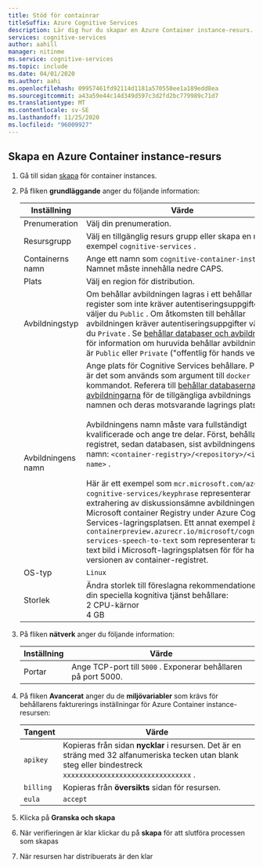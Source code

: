 ```yaml
---
title: Stöd för containrar
titleSuffix: Azure Cognitive Services
description: Lär dig hur du skapar en Azure Container instance-resurs.
services: cognitive-services
author: aahill
manager: nitinme
ms.service: cognitive-services
ms.topic: include
ms.date: 04/01/2020
ms.author: aahi
ms.openlocfilehash: 09957461fd92114d1181a570550ee1a189edd8ea
ms.sourcegitcommit: a43a59e44c14d349d597c3d2fd2bc779989c71d7
ms.translationtype: MT
ms.contentlocale: sv-SE
ms.lasthandoff: 11/25/2020
ms.locfileid: "96009927"
---
```

## <a name="create-an-azure-container-instance-resource"></a>Skapa en Azure Container instance-resurs

1. Gå till sidan [skapa](https://ms.portal.azure.com/#create/Microsoft.ContainerInstances) för container instances.

2. På fliken **grundläggande** anger du följande information:

    |Inställning|Värde|
    |--|--|
    |Prenumeration|Välj din prenumeration.|
    |Resursgrupp|Välj en tillgänglig resurs grupp eller skapa en ny, till exempel `cognitive-services` .|
    |Containerns namn|Ange ett namn som `cognitive-container-instance` . Namnet måste innehålla nedre CAPS.|
    |Plats|Välj en region för distribution.|
    |Avbildningstyp|Om behållar avbildningen lagras i ett behållar register som inte kräver autentiseringsuppgifter väljer du `Public` . Om åtkomsten till behållar avbildningen kräver autentiseringsuppgifter väljer du `Private` . Se [behållar databaser och avbildningar](../../cognitive-services-container-support.md#container-repositories-and-images) för information om huruvida behållar avbildningen är `Public` eller `Private` ("offentlig för hands version). |
    |Avbildningens namn|Ange plats för Cognitive Services behållare. Platsen är det som används som argument till `docker pull` kommandot. Referera till [behållar databaserna och avbildningarna](../../cognitive-services-container-support.md#container-repositories-and-images) för de tillgängliga avbildnings namnen och deras motsvarande lagrings plats.<br><br>Avbildningens namn måste vara fullständigt kvalificerade och ange tre delar. Först, behållar registret, sedan databasen, sist avbildningens namn: `<container-registry>/<repository>/<image-name>` .<br><br>Här är ett exempel som `mcr.microsoft.com/azure-cognitive-services/keyphrase` representerar extrahering av diskussionsämne avbildningen i Microsoft container Registry under Azure Cognitive Services-lagringsplatsen. Ett annat exempel är, `containerpreview.azurecr.io/microsoft/cognitive-services-speech-to-text` som representerar tal till text bild i Microsoft-lagringsplatsen för för hands versionen av container-registret. |
    |OS-typ|`Linux`|
    |Storlek|Ändra storlek till föreslagna rekommendationer för din speciella kognitiva tjänst behållare:<br>2 CPU-kärnor<br>4 GB

3. På fliken **nätverk** anger du följande information:

    |Inställning|Värde|
    |--|--|
    |Portar|Ange TCP-port till `5000` . Exponerar behållaren på port 5000.|

4. På fliken **Avancerat** anger du de **miljövariabler** som krävs för behållarens fakturerings inställningar för Azure Container instance-resursen:

    | Tangent | Värde |
    |--|--|
    |`apikey`|Kopieras från sidan **nycklar** i resursen. Det är en sträng med 32 alfanumeriska tecken utan blank steg eller bindestreck `xxxxxxxxxxxxxxxxxxxxxxxxxxxxxxxx` .|
    |`billing`|Kopieras från **översikts** sidan för resursen.|
    |`eula`|`accept`|

5. Klicka på **Granska och skapa**
6. När verifieringen är klar klickar du på **skapa** för att slutföra processen som skapas
7. När resursen har distribuerats är den klar
